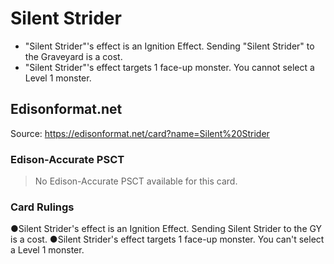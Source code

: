 # Silent Strider

*   "Silent Strider"'s effect is an Ignition Effect. Sending "Silent Strider" to the Graveyard is a cost.
*   "Silent Strider"'s effect targets 1 face-up monster. You cannot select a Level 1 monster.

## Edisonformat.net

Source: https://edisonformat.net/card?name=Silent%20Strider

### Edison-Accurate PSCT

> No Edison-Accurate PSCT available for this card.

### Card Rulings

●Silent Strider's effect is an Ignition Effect. Sending Silent Strider to the GY is a cost.
●Silent Strider's effect targets 1 face-up monster. You can't select a Level 1 monster.
            